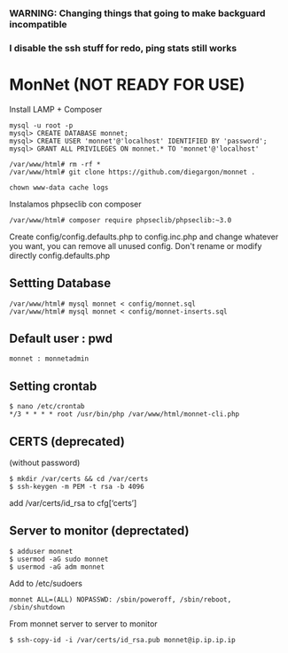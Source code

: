 ### WARNING: Changing things that going to make backguard incompatible
### I disable the ssh stuff for redo, ping stats still works

# MonNet (NOT READY FOR USE)
Install LAMP + Composer

```
mysql -u root -p
mysql> CREATE DATABASE monnet;
mysql> CREATE USER 'monnet'@'localhost' IDENTIFIED BY 'password';
mysql> GRANT ALL PRIVILEGES ON monnet.* TO 'monnet'@'localhost'
```

```
/var/www/html# rm -rf *
/var/www/html# git clone https://github.com/diegargon/monnet .

chown www-data cache logs
```
Instalamos phpseclib con composer

```
/var/www/html# composer require phpseclib/phpseclib:~3.0
```

Create  config/config.defaults.php  to config.inc.php and change whatever you want, you
can remove all unused config. Don't rename or modify directly config.defaults.php

## Settting Database
```
/var/www/html# mysql monnet < config/monnet.sql
/var/www/html# mysql monnet < config/monnet-inserts.sql
```

## Default user : pwd

```
monnet : monnetadmin
```

## Setting crontab

```
$ nano /etc/crontab
*/3 * * * * root /usr/bin/php /var/www/html/monnet-cli.php
```

## CERTS (deprecated)

(without password)
```
$ mkdir /var/certs && cd /var/certs 
$ ssh-keygen -m PEM -t rsa -b 4096
```



add /var/certs/id_rsa to cfg[‘certs’] 

## Server to monitor (deprectated)

```
$ adduser monnet
$ usermod -aG sudo monnet
$ usermod -aG adm monnet
```

Add to /etc/sudoers

```
monnet ALL=(ALL) NOPASSWD: /sbin/poweroff, /sbin/reboot, /sbin/shutdown
```

From monnet server to server to monitor

```
$ ssh-copy-id -i /var/certs/id_rsa.pub monnet@ip.ip.ip.ip
```